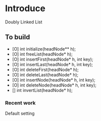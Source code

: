 # Introduce
Doubly Linked List

## To build
- [O] int initialize(headNode** h);
- [O] int freeList(headNode* h);
- [O] int insertFirst(headNode* h, int key);
- [O] int insertLast(headNode* h, int key);
- [O] int deleteFirst(headNode* h);
- [O] int deleteLast(headNode* h);
- [O] int insertNode(headNode* h, int key);
- [O] int deleteNode(headNode* h, int key);
- [] int invertList(headNode* h);


### Recent work
Default setting